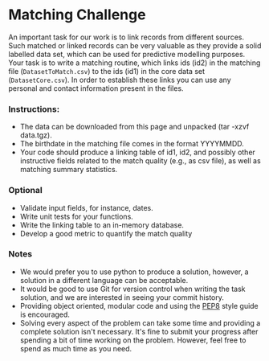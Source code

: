 # Matching Challenge

An important task for our work is to link records from different sources. Such matched or linked records can be very valuable as they provide a solid labelled data set, which can be used for predictive modelling purposes. Your task is to write a matching routine, which links ids (id2) in the matching file (`DatasetToMatch.csv`) to the ids (id1) in the core data set (`DatasetCore.csv`). In order to establish these links you can use any personal and contact information present in the files.


### Instructions:

* The data can be downloaded from this page and unpacked (tar -xzvf data.tgz).
* The birthdate in the matching file comes in the format YYYYMMDD.
* Your code should produce a linking table of id1, id2, and possibly other instructive fields related to the match quality (e.g., as csv file), as well as matching summary statistics.


### Optional
* Validate input fields, for instance, dates.
* Write unit tests for your functions.
* Write the linking table to an in-memory database.
* Develop a good metric to quantify the match quality

### Notes

* We would prefer you to use python to produce a solution, however, a solution in a different language can be acceptable.
* It would be good to use Git for version control when writing the task solution, and we are interested in seeing your commit history.
* Providing object oriented, modular code and using the [PEP8](https://www.python.org/dev/peps/pep-0008/) style guide is encouraged. 
* Solving every aspect of the problem can take some time and providing a complete solution isn't necessary. It's fine to submit your progress after spending a bit of time working on the problem. However, feel free to spend as much time as you need.
